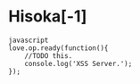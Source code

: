 Hisoka[-1]
==========

    javascript
    love.op.ready(function(){
        //TODO this.
        console.log('XSS Server.');
    });
